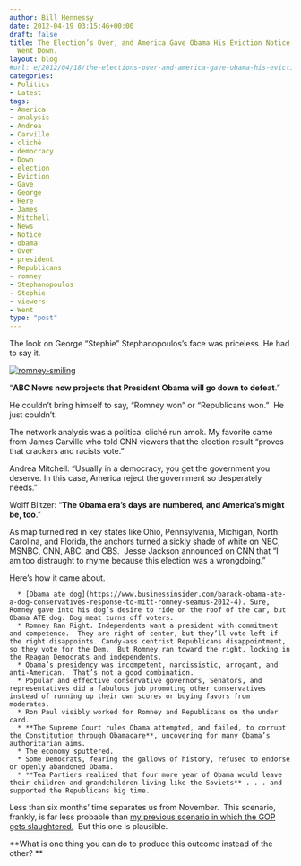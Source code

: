 ```yaml
---
author: Bill Hennessy
date: 2012-04-19 03:15:46+00:00
draft: false
title: The Election’s Over, and America Gave Obama His Eviction Notice. Here’s What
  Went Down.
layout: blog
#url: e/2012/04/18/the-elections-over-and-america-gave-obama-his-eviction-notice-heres-what-went-down/
categories:
- Politics
- Latest
tags:
- America
- analysis
- Andrea
- Carville
- cliché
- democracy
- Down
- election
- Eviction
- Gave
- George
- Here
- James
- Mitchell
- News
- Notice
- obama
- Over
- president
- Republicans
- romney
- Stephanopoulos
- Stephie
- viewers
- Went
type: "post"
---
```


The look on George “Stephie” Stephanopoulos’s face was priceless. He had to say it.

[![romney-smiling](https://ludicrite.files.wordpress.com/2012/04/romney-smiling_thumb.jpg)
](https://ludicrite.files.wordpress.com/2012/04/romney-smiling.jpg)

“**ABC News now projects that President Obama will go down to defeat**.”

He couldn’t bring himself to say, “Romney won” or “Republicans won.”  He just couldn’t.

The network analysis was a political cliché run amok. My favorite came from James Carville who told CNN viewers that the election result “proves that crackers and racists vote.”

Andrea Mitchell: “Usually in a democracy, you get the government you deserve. In this case, America reject the government so desperately needs.”

Wolff Blitzer: “**The Obama era’s days are numbered, and America’s might be, too**.”

As map turned red in key states like Ohio, Pennsylvania, Michigan, North Carolina, and Florida, the anchors turned a sickly shade of white on NBC, MSNBC, CNN, ABC, and CBS.  Jesse Jackson announced on CNN that “I am too distraught to rhyme because this election was a wrongdoing.”

Here’s how it came about.



	  * [Obama ate dog](https://www.businessinsider.com/barack-obama-ate-a-dog-conservatives-response-to-mitt-romney-seamus-2012-4). Sure, Romney gave into his dog’s desire to ride on the roof of the car, but Obama ATE dog. Dog meat turns off voters.
	  * Romney Ran Right. Independents want a president with commitment and competence.  They are right of center, but they’ll vote left if the right disappoints. Candy-ass centrist Republicans disappointment, so they vote for the Dem.  But Romney ran toward the right, locking in the Reagan Democrats and independents.
	  * Obama’s presidency was incompetent, narcissistic, arrogant, and anti-American.  That’s not a good combination.
	  * Popular and effective conservative governors, Senators, and representatives did a fabulous job promoting other conservatives instead of running up their own scores or buying favors from moderates.
	  * Ron Paul visibly worked for Romney and Republicans on the under card.
	  * **The Supreme Court rules Obama attempted, and failed, to corrupt the Constitution through Obamacare**, uncovering for many Obama’s authoritarian aims.
	  * The economy sputtered.
	  * Some Democrats, fearing the gallows of history, refused to endorse or openly abandoned Obama.
	  * **Tea Partiers realized that four more year of Obama would leave their children and grandchildren living like the Soviets** . . . and supported the Republicans big time.

Less than six months’ time separates us from November.  This scenario, frankly, is far less probable than [my previous scenario in which the GOP gets slaughtered.](https://hennessysview.com/2012/04/15/the-elections-over-and-the-republicans-got-creamed-heres-what-went-wrong/)  But this one is plausible.

**What is one thing you can do to produce this outcome instead of the other? **
